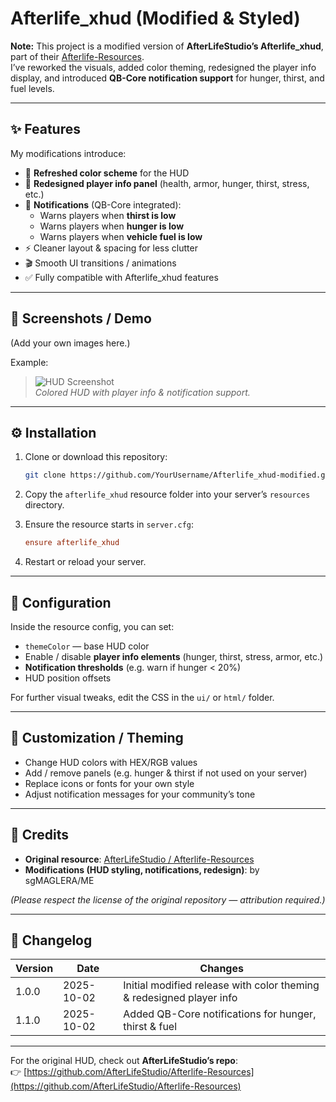 # Afterlife_xhud (Modified & Styled)  

**Note:** This project is a modified version of **AfterLifeStudio’s Afterlife_xhud**, part of their [Afterlife-Resources](https://github.com/AfterLifeStudio/Afterlife-Resources).  
I’ve reworked the visuals, added color theming, redesigned the player info display, and introduced **QB-Core notification support** for hunger, thirst, and fuel levels.  

---

## ✨ Features

My modifications introduce:

- 🎨 **Refreshed color scheme** for the HUD  
- 👤 **Redesigned player info panel** (health, armor, hunger, thirst, stress, etc.)  
- 🔔 **Notifications** (QB-Core integrated):  
  - Warns players when **thirst is low**  
  - Warns players when **hunger is low**  
  - Warns players when **vehicle fuel is low**  
- ⚡ Cleaner layout & spacing for less clutter  
- 🎬 Smooth UI transitions / animations  
- ✅ Fully compatible with Afterlife_xhud features  

---

## 📸 Screenshots / Demo

(Add your own images here.)

Example:  
> ![HUD Screenshot](path/to/screenshot.png)  
> *Colored HUD with player info & notification support.*

---

## ⚙️ Installation

1. Clone or download this repository:  
   ```bash
   git clone https://github.com/YourUsername/Afterlife_xhud-modified.git
   ```

2. Copy the `afterlife_xhud` resource folder into your server’s `resources` directory.

3. Ensure the resource starts in `server.cfg`:  
   ```cfg
   ensure afterlife_xhud
   ```

4. Restart or reload your server.  

---

## 🔧 Configuration

Inside the resource config, you can set:

- `themeColor` — base HUD color  
- Enable / disable **player info elements** (hunger, thirst, stress, armor, etc.)  
- **Notification thresholds** (e.g. warn if hunger < 20%)  
- HUD position offsets  

For further visual tweaks, edit the CSS in the `ui/` or `html/` folder.

---

## 🎨 Customization / Theming

- Change HUD colors with HEX/RGB values  
- Add / remove panels (e.g. hunger & thirst if not used on your server)  
- Replace icons or fonts for your own style  
- Adjust notification messages for your community’s tone  

---

## 🙌 Credits

- **Original resource**: [AfterLifeStudio / Afterlife-Resources](https://github.com/AfterLifeStudio/Afterlife-Resources)  
- **Modifications (HUD styling, notifications, redesign)**: by sgMAGLERA/ME  

*(Please respect the license of the original repository — attribution required.)*  

---

## 📜 Changelog

| Version | Date       | Changes |
|---------|------------|---------|
| 1.0.0   | 2025-10-02 | Initial modified release with color theming & redesigned player info |
| 1.1.0   | 2025-10-02 | Added QB-Core notifications for hunger, thirst & fuel |

---

For the original HUD, check out **AfterLifeStudio’s repo**:  
👉 [https://github.com/AfterLifeStudio/Afterlife-Resources](https://github.com/AfterLifeStudio/Afterlife-Resources)  

